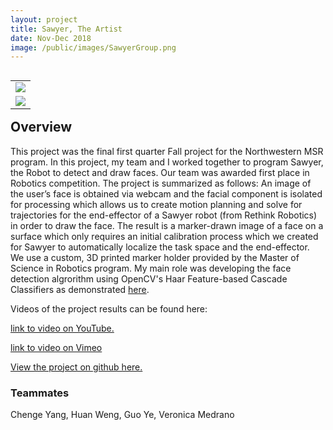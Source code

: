 ```yaml
---
layout: project
title: Sawyer, The Artist
date: Nov-Dec 2018
image: /public/images/SawyerGroup.png
---
```

<table align="right">
    <tr>
        <td>
            <img class="project-image" src="https://vnoelifant.github.io/msr-student-template/public/images/SawyerGroup.png" />
        </td>
    </tr>
    <tr>
        <td>
            <img class="project-image" src="https://vnoelifant.github.io/msr-student-template/public/images/RonnieSawyer.jpg" />
        </td>
    </tr>
</table>

## Overview
This project was the final first quarter Fall project for the Northwestern MSR program. In this project, my team and I worked together to program Sawyer, the Robot to detect and draw faces. Our team was awarded first place in Robotics competition. The project is summarized as follows: An image of the user’s face is obtained via webcam and the facial component is isolated for processing which allows us to create motion planning and solve for trajectories for the end-effector of a Sawyer robot (from Rethink Robotics) in order to draw the face. The result is a marker-drawn image of a face on a surface which only requires an initial calibration process which we created for Sawyer to automatically localize the task space and the end-effector. We use a custom, 3D printed marker holder provided by the Master of Science in Robotics program. My main role was developing the face detection algrorithm using OpenCV's Haar Feature-based Cascade Classifiers as demonstrated [here](https://github.com/ThePenultimatum/finalProject495/blob/vmed/src/face_detect.py). 

 Videos of the project results can be found here:

[link to video on YouTube.](https://www.youtube.com/watch?v=AccB97JPMUE&feature=youtu.be)

[link to video on Vimeo](https://vimeo.com/306494867)

[View the project on github here.](https://github.com/ThePenultimatum/finalProject495)

### Teammates
Chenge Yang, Huan Weng, Guo Ye, Veronica Medrano

